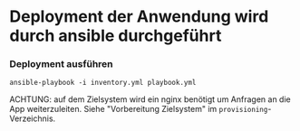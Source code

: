 # Deployment der Anwendung wird durch ansible durchgeführt

### Deployment ausführen

`ansible-playbook -i inventory.yml playbook.yml`

ACHTUNG: auf dem Zielsystem wird ein nginx benötigt um Anfragen an die App weiterzuleiten. Siehe "Vorbereitung Zielsystem" im `provisioning`-Verzeichnis.
